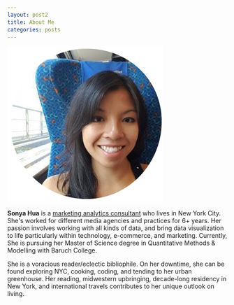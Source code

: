 ```yaml
---
layout: post2
title: About Me
categories: posts
---
```



<img class="container-pic" src="/images/about-me-circle-pic.png" alt="Sonya Hua">
<p><b>Sonya Hua</b> is a <a class="post-link" href="https://www.linkedin.com/in/sonyahua">marketing analytics consultant</a> who lives in New York City. She's worked for different  media agencies and practices for 6+ years. Her passion involves working with all kinds of data, and bring data visualization to life particularly within technology, e-commerce, and marketing. Currently, She is pursuing her Master of Science degree in Quantitative Methods & Modelling with Baruch College. </p>

<p>She is a voracious reader/eclectic bibliophile.  On her downtime, she can be found exploring NYC, cooking, coding, and tending to her urban greenhouse. Her reading, midwestern upbringing, decade-long residency in New York, and international travels contributes to her unique outlook on living.</p>
